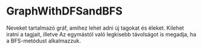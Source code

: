 # GraphWithDFSandBFS
Neveket tartalmazó gráf, amihez lehet adni új tagokat és éleket. Kilehet iratni a tagjait, illetve Az egymástól való legkisebb távolságot is megadja, ha a BFS-metódust alkalmazzuk.
